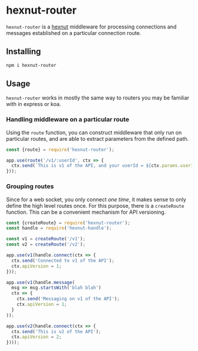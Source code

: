 # hexnut-router

`hexnut-router` is a <a href="https://github.com/francisrstokes/hexnut">hexnut</a> middleware for processing connections and messages established on a particular connection route.

## Installing

```bash
npm i hexnut-router
```

## Usage

`hexnut-router` works in mostly the same way to routers you may be familiar with in express or koa.

### Handling middleware on a particular route

Using the `route` function, you can construct middleware that only run on particular routes, and are able to extract parameters from the defined path.

```javascript
const {route} = require('hexnut-router');

app.use(route('/v1/:userId', ctx => {
  ctx.send(`This is v1 of the API, and your userId = ${ctx.params.userId}`);
}));
```

### Grouping routes

Since for a web socket, you only connect *one time*, it makes sense to only define the high level routes once. For this purpose, there is a `createRoute` function. This can be a convenient mechanism for API versioning.

```javascript
const {createRoute} = require('hexnut-router');
const handle = require('hexnut-handle');

const v1 = createRoute('/v1');
const v2 = createRoute('/v2');

app.use(v1(handle.connect(ctx => {
  ctx.send('Connected to v1 of the API');
  ctx.apiVersion = 1;
}));

app.use(v1(handle.message(
  msg => msg.startsWith('blah blah')
  ctx => {
    ctx.send('Messaging on v1 of the API');
    ctx.apiVersion = 1;
  }
));

app.use(v2(handle.connect(ctx => {
  ctx.send('This is v2 of the API');
  ctx.apiVersion = 2;
})));
```
